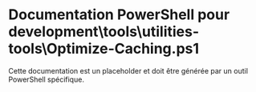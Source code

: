 # Documentation PowerShell pour development\tools\utilities-tools\Optimize-Caching.ps1

Cette documentation est un placeholder et doit être générée par un outil PowerShell spécifique.
